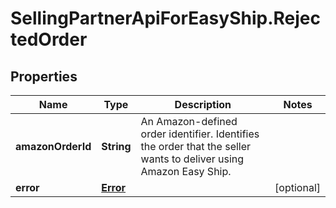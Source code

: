 # SellingPartnerApiForEasyShip.RejectedOrder

## Properties

Name | Type | Description | Notes
------------ | ------------- | ------------- | -------------
**amazonOrderId** | **String** | An Amazon-defined order identifier. Identifies the order that the seller wants to deliver using Amazon Easy Ship. | 
**error** | [**Error**](Error.md) |  | [optional] 


